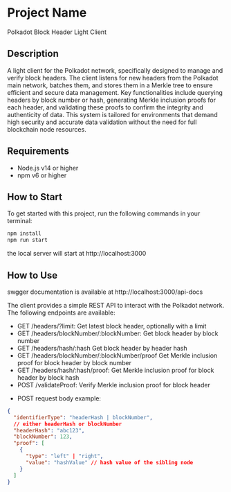 # Project Name

Polkadot Block Header Light Client

## Description

A light client for the Polkadot network, specifically designed to manage and verify block headers. The client listens for new headers from the Polkadot main network, batches them, and stores them in a Merkle tree to ensure efficient and secure data management. Key functionalities include querying headers by block number or hash, generating Merkle inclusion proofs for each header, and validating these proofs to confirm the integrity and authenticity of data. This system is tailored for environments that demand high security and accurate data validation without the need for full blockchain node resources.

## Requirements
- Node.js v14 or higher
- npm v6 or higher

## How to Start

To get started with this project, run the following commands in your terminal:

```bash
npm install
npm run start
```

the local server will start at http://localhost:3000

## How to Use

swgger documentation is available at http://localhost:3000/api-docs

The client provides a simple REST API to interact with the Polkadot network. The following endpoints are available:

- GET /headers/?limit: Get latest block header, optionally with a limit
- GET /headers/blockNumber/:blockNumber: Get block header by block number
- GET /headers/hash/:hash Get block header by header hash
- GET /headers/blockNumber/:blockNumber/proof Get Merkle inclusion proof for block header by block number
- GET /headers/hash/:hash/proof: Get Merkle inclusion proof for block header by block hash
- POST /validateProof: Verify Merkle inclusion proof for block header

* POST request body example:
```json
{
  "identifierType": "headerHash | blockNumber",
  // either headerHash or blockNumber
  "headerHash": "abc123",
  "blockNumber": 123,
  "proof": [
    {
      "type": "left" | "right",
      "value": "hashValue" // hash value of the sibling node
    }
  ]
}
```

